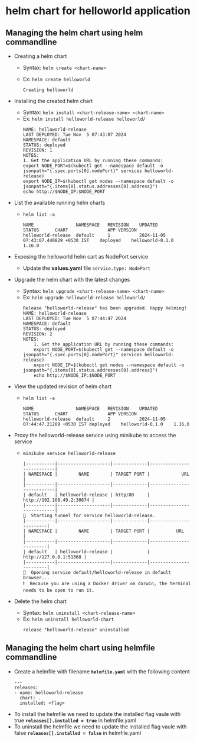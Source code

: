 # helm chart for helloworld application

## Managing the helm chart using helm commandline

- Creating a helm chart

  - Syntax: `helm create <chart-name>`
  - Ex: `helm create helloworld`

    ```
    Creating helloworld
    ```

- Installing the created helm chart
  - Syntax: `helm install <chart-release-name> <chart-name>`
  - Ex: `helm install helloworld-release helloworld/`
    ```
    NAME: helloworld-release
    LAST DEPLOYED: Tue Nov  5 07:43:07 2024
    NAMESPACE: default
    STATUS: deployed
    REVISION: 1
    NOTES:
    1. Get the application URL by running these commands:
    export NODE_PORT=$(kubectl get --namespace default -o jsonpath="{.spec.ports[0].nodePort}" services helloworld-release)
    export NODE_IP=$(kubectl get nodes --namespace default -o jsonpath="{.items[0].status.addresses[0].address}")
    echo http://$NODE_IP:$NODE_PORT
    ```
- List the available running helm charts
  - `helm list -a`
    ```
    NAME              	NAMESPACE	REVISION	UPDATED                             	STATUS  	CHART           	APP VERSION
    helloworld-release	default  	1       	2024-11-05 07:43:07.440829 +0530 IST	deployed	helloworld-0.1.0	1.16.0
    ```
- Exposing the helloworld helm cart as NodePort service
  - Update the **values.yaml** file `service.type: NodePort`
- Upgrade the helm chart with the latest changes
  - Syntax: `helm upgrade <chart-release-name> <chart-name>`
  - Ex: `helm upgrade helloworld-release helloworld/`
    ```
    Release "helloworld-release" has been upgraded. Happy Helming!
    NAME: helloworld-release
    LAST DEPLOYED: Tue Nov  5 07:44:47 2024
    NAMESPACE: default
    STATUS: deployed
    REVISION: 2
    NOTES:
        1. Get the application URL by running these commands:
        export NODE_PORT=$(kubectl get --namespace default -o jsonpath="{.spec.ports[0].nodePort}" services helloworld-release)
        export NODE_IP=$(kubectl get nodes --namespace default -o jsonpath="{.items[0].status.addresses[0].address}")
        echo http://$NODE_IP:$NODE_PORT
    ```
- View the updated revision of helm chart
  - `helm list -a`
    ```
    NAME              	NAMESPACE	REVISION	UPDATED                            	STATUS  	CHART           	APP VERSION
    helloworld-release	default  	2       	2024-11-05 07:44:47.21289 +0530 IST	deployed	helloworld-0.1.0	1.16.0
    ```
- Proxy the helloworld-release service using minikube to access the service

  - `minikube service helloworld-release`

    ```
    |-----------|--------------------|-------------|---------------------------|
    | NAMESPACE |        NAME        | TARGET PORT |            URL            |
    |-----------|--------------------|-------------|---------------------------|
    | default   | helloworld-release | http/80     | http://192.168.49.2:30874 |
    |-----------|--------------------|-------------|---------------------------|
    🏃  Starting tunnel for service helloworld-release.
    |-----------|--------------------|-------------|------------------------|
    | NAMESPACE |        NAME        | TARGET PORT |          URL           |
    |-----------|--------------------|-------------|------------------------|
    | default   | helloworld-release |             | http://127.0.0.1:51368 |
    |-----------|--------------------|-------------|------------------------|
    🎉  Opening service default/helloworld-release in default browser...
    ❗  Because you are using a Docker driver on darwin, the terminal needs to be open to run it.

    ```

- Delete the helm chart
  - Syntax: `helm uninstall <chart-release-name>`
  - Ex: `helm uninstall helloworld-chart`
    ```
    release "helloworld-release" uninstalled
    ```

## Managing the helm chart using helmfile commandline

- Create a helmfile with filename **`helmfile.yaml`** with the following content
  ```
  ---
  releases:
  - name: helloworld-release
    chart: .
    installed: <flag>
  ```
- To install the helmfile we need to update the installed flag vaule with true **`releases[].installed = true`** in helmfile.yaml
- To uninstall the helmfile we need to update the installed flag vaule with false **`releases[].installed = false`** in helmfile.yaml
